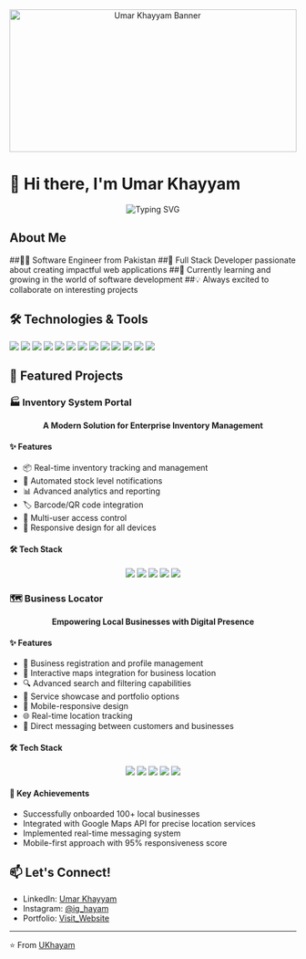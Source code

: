 <div align="center">
  <img src="https://raw.githubusercontent.com/UKhayam/UKhayam/main/assets/banner.gif" alt="Umar Khayyam Banner" width="100%" height="250"/>
</div>

# 👋 Hi there, I'm Umar Khayyam

<div align="center">
  <img src="https://readme-typing-svg.herokuapp.com?font=Fira+Code&weight=500&size=25&pause=1000&color=3B82F6&center=true&vCenter=true&width=600&lines=Software+Engineer+from+Pakistan;Master's+Student+|+CS+GIKI+TOPI+SWABI;Next+JS+Stack+Developer;Always+Learning+New+Things" alt="Typing SVG" />
</div>

## About Me
##👩‍💻 Software Engineer from Pakistan
##🚀 Full Stack Developer passionate about creating impactful web applications
##🌱 Currently learning and growing in the world of software development
##💡 Always excited to collaborate on interesting projects

## 🛠️ Technologies & Tools
![](https://img.shields.io/badge/Code-JavaScript-informational?style=flat&color=informational&logo=javascript)
![](https://img.shields.io/badge/Code-TypeScript-informational?style=flat&color=informational&logo=typescript)
![](https://img.shields.io/badge/Code-React-informational?style=flat&color=informational&logo=react)
![](https://img.shields.io/badge/Code-Next.js-informational?style=flat&color=informational&logo=next.js)
![](https://img.shields.io/badge/Code-HTML5-informational?style=flat&color=informational&logo=html5)
![](https://img.shields.io/badge/Code-CSS3-informational?style=flat&color=informational&logo=css3)
![](https://img.shields.io/badge/Code-C++-informational?style=flat&color=informational&logo=cplusplus)
![](https://img.shields.io/badge/Style-TailwindCSS-informational?style=flat&color=informational&logo=tailwindcss)
![](https://img.shields.io/badge/Database-MongoDB-informational?style=flat&color=informational&logo=mongodb)
![](https://img.shields.io/badge/Database-PostgreSQL-informational?style=flat&color=informational&logo=postgresql)
![](https://img.shields.io/badge/Database-SQL-informational?style=flat&color=informational&logo=sql)
![](https://img.shields.io/badge/Code-Node.js-informational?style=flat&color=informational&logo=node.js)
![](https://img.shields.io/badge/Code-Express.js-informational?style=flat&color=informational&logo=express)

## 🌟 Featured Projects
### 🏭 Inventory System Portal

<p align="center">
  <strong>A Modern Solution for Enterprise Inventory Management</strong>
</p>

#### ✨ Features
- 📦 Real-time inventory tracking and management
- 🔄 Automated stock level notifications
- 📊 Advanced analytics and reporting
- 🏷️ Barcode/QR code integration
- 👥 Multi-user access control
- 📱 Responsive design for all devices

#### 🛠️ Tech Stack
<div align="center">
  
  ![](https://img.shields.io/badge/Frontend-React-61DAFB?style=for-the-badge&logo=react&logoColor=white)
  ![](https://img.shields.io/badge/Framework-Next.js-000000?style=for-the-badge&logo=next.js&logoColor=white)
  ![](https://img.shields.io/badge/Styling-Tailwind_CSS-38B2AC?style=for-the-badge&logo=tailwind-css&logoColor=white)
  ![](https://img.shields.io/badge/Database-SQL-4479A1?style=for-the-badge&logo=mysql&logoColor=white)
  ![](https://img.shields.io/badge/Backend-Node.js-339933?style=for-the-badge&logo=node.js&logoColor=white)
  
</div>

### 🗺️ Business Locator

<p align="center">
  <strong>Empowering Local Businesses with Digital Presence</strong>
</p>

#### ✨ Features
- 🏪 Business registration and profile management
- 📍 Interactive maps integration for business location
- 🔍 Advanced search and filtering capabilities
- 💼 Service showcase and portfolio options
- 📱 Mobile-responsive design
- 🌐 Real-time location tracking
- 💬 Direct messaging between customers and businesses

#### 🛠️ Tech Stack
<div align="center">
  
  ![](https://img.shields.io/badge/Frontend-React-61DAFB?style=for-the-badge&logo=react&logoColor=white)
  ![](https://img.shields.io/badge/Backend-Express.js-000000?style=for-the-badge&logo=express&logoColor=white)
  ![](https://img.shields.io/badge/Database-MongoDB-47A248?style=for-the-badge&logo=mongodb&logoColor=white)
  ![](https://img.shields.io/badge/Runtime-Node.js-339933?style=for-the-badge&logo=node.js&logoColor=white)
  ![](https://img.shields.io/badge/Maps-Google_Maps_API-4285F4?style=for-the-badge&logo=google-maps&logoColor=white)
  
</div>

#### 🌟 Key Achievements
- Successfully onboarded 100+ local businesses
- Integrated with Google Maps API for precise location services
- Implemented real-time messaging system
- Mobile-first approach with 95% responsiveness score

## 📫 Let's Connect!
- LinkedIn: [Umar Khayyam](https://www.linkedin.com/in/umer-softdev)
- Instagram: [@ig_hayam](https://www.instagram.com/ig_hayam/)
- Portfolio: [Visit_Website](https://hayaam.vercel.app/)

---
⭐️ From [UKhayam](https://github.com/UKhayam)
